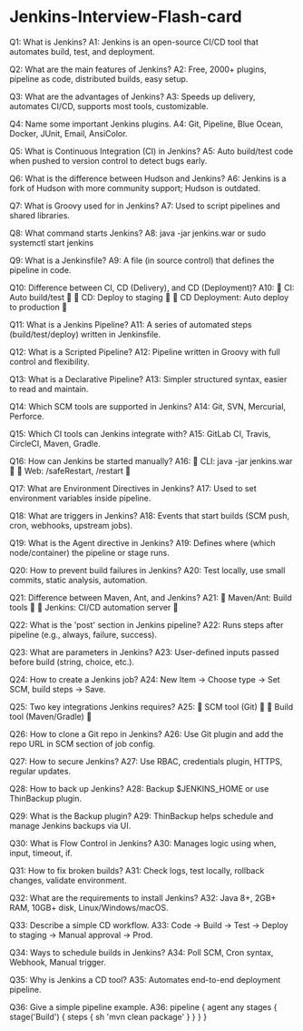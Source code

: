 # Jenkins-Interview-Flash-card

Q1: What is Jenkins?
A1: Jenkins is an open-source CI/CD tool that automates build, test, and deployment.

Q2: What are the main features of Jenkins?
A2: Free, 2000+ plugins, pipeline as code, distributed builds, easy setup.

Q3: What are the advantages of Jenkins?
A3: Speeds up delivery, automates CI/CD, supports most tools, customizable.

Q4: Name some important Jenkins plugins.
A4: Git, Pipeline, Blue Ocean, Docker, JUnit, Email, AnsiColor.

Q5: What is Continuous Integration (CI) in Jenkins?
A5: Auto build/test code when pushed to version control to detect bugs early.

Q6: What is the difference between Hudson and Jenkins?
A6: Jenkins is a fork of Hudson with more community support; Hudson is outdated.

Q7: What is Groovy used for in Jenkins?
A7: Used to script pipelines and shared libraries.

Q8: What command starts Jenkins?
A8: java -jar jenkins.war or sudo systemctl start jenkins

Q9: What is a Jenkinsfile?
A9: A file (in source control) that defines the pipeline in code.

Q10: Difference between CI, CD (Delivery), and CD (Deployment)?
A10:

CI: Auto build/test


CD: Deploy to staging


CD Deployment: Auto deploy to production


Q11: What is a Jenkins Pipeline?
A11: A series of automated steps (build/test/deploy) written in Jenkinsfile.

Q12: What is a Scripted Pipeline?
A12: Pipeline written in Groovy with full control and flexibility.

Q13: What is a Declarative Pipeline?
A13: Simpler structured syntax, easier to read and maintain.

Q14: Which SCM tools are supported in Jenkins?
A14: Git, SVN, Mercurial, Perforce.

Q15: Which CI tools can Jenkins integrate with?
A15: GitLab CI, Travis, CircleCI, Maven, Gradle.

Q16: How can Jenkins be started manually?
A16:

CLI: java -jar jenkins.war


Web: /safeRestart, /restart


Q17: What are Environment Directives in Jenkins?
A17: Used to set environment variables inside pipeline.

Q18: What are triggers in Jenkins?
A18: Events that start builds (SCM push, cron, webhooks, upstream jobs).

Q19: What is the Agent directive in Jenkins?
A19: Defines where (which node/container) the pipeline or stage runs.

Q20: How to prevent build failures in Jenkins?
A20: Test locally, use small commits, static analysis, automation.

Q21: Difference between Maven, Ant, and Jenkins?
A21:

Maven/Ant: Build tools


Jenkins: CI/CD automation server


Q22: What is the 'post' section in Jenkins pipeline?
A22: Runs steps after pipeline (e.g., always, failure, success).

Q23: What are parameters in Jenkins?
A23: User-defined inputs passed before build (string, choice, etc.).

Q24: How to create a Jenkins job?
A24: New Item → Choose type → Set SCM, build steps → Save.

Q25: Two key integrations Jenkins requires?
A25:

SCM tool (Git)


Build tool (Maven/Gradle)


Q26: How to clone a Git repo in Jenkins?
A26: Use Git plugin and add the repo URL in SCM section of job config.

Q27: How to secure Jenkins?
A27: Use RBAC, credentials plugin, HTTPS, regular updates.

Q28: How to back up Jenkins?
A28: Backup $JENKINS_HOME or use ThinBackup plugin.

Q29: What is the Backup plugin?
A29: ThinBackup helps schedule and manage Jenkins backups via UI.

Q30: What is Flow Control in Jenkins?
A30: Manages logic using when, input, timeout, if.

Q31: How to fix broken builds?
A31: Check logs, test locally, rollback changes, validate environment.

Q32: What are the requirements to install Jenkins?
A32: Java 8+, 2GB+ RAM, 10GB+ disk, Linux/Windows/macOS.

Q33: Describe a simple CD workflow.
A33: Code → Build → Test → Deploy to staging → Manual approval → Prod.

Q34: Ways to schedule builds in Jenkins?
A34: Poll SCM, Cron syntax, Webhook, Manual trigger.

Q35: Why is Jenkins a CD tool?
A35: Automates end-to-end deployment pipeline.

Q36: Give a simple pipeline example.
A36:
pipeline {
  agent any
  stages {
    stage('Build') {
      steps {
        sh 'mvn clean package'
      }
    }
  }
}
